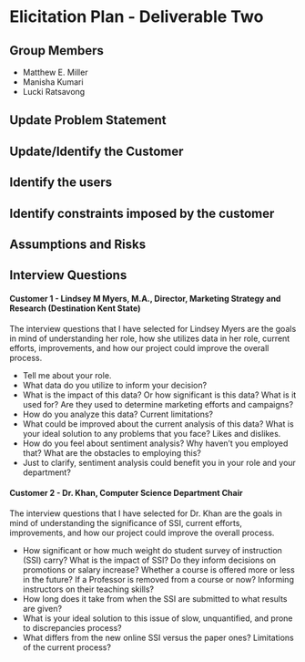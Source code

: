 # Elicitation Plan - Deliverable Two

## Group Members

- Matthew E. Miller
- Manisha Kumari
- Lucki Ratsavong

## Update Problem Statement

## Update/Identify the Customer


## Identify the users

## Identify constraints imposed by the customer

## Assumptions and Risks

## Interview Questions

#### Customer 1 - Lindsey M Myers, M.A., Director, Marketing Strategy and Research (Destination Kent State)
The interview questions that I have selected for Lindsey Myers are the goals in mind of understanding her role, how she utilizes data in her role, current efforts, improvements, and how our project could improve the overall process. 
- Tell me about your role. 
- What data do you utilize to inform your decision?
- What is the impact of this data? Or how significant is this data? What is it used for? Are they used to determine marketing efforts and campaigns?
- How do you analyze this data? Current limitations?
- What could be improved about the current analysis of this data? What is your ideal solution to any problems that you face? Likes and dislikes.
- How do you feel about sentiment analysis? Why haven’t you employed that? What are the obstacles to employing this?
- Just to clarify, sentiment analysis could benefit you in your role and your department?

#### Customer 2 - Dr. Khan, Computer Science Department Chair
The interview questions that I have selected for Dr. Khan are the goals in mind of understanding the significance of SSI, current efforts, improvements, and how our project could improve the overall process. 
- How significant or how much weight do student survey of instruction (SSI) carry? What is the impact of SSI? Do they inform decisions on promotions or salary increase? Whether a course is offered more or less in the future? If a Professor is removed from a course or now? Informing instructors on their teaching skills?
- How long does it take from when the SSI are submitted to what results are given?
- What is your ideal solution to this issue of slow, unquantified, and prone to discrepancies process?
- What differs from the new online SSI versus the paper ones? Limitations of the current process?
